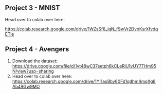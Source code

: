 ## Project 3 - MNIST
Head over to colab over here:

https://colab.research.google.com/drive/1WZsSf8_iqN_fSwVr2DvnKsrXfvdqETie

## Project 4 - Avengers
1) Download the dataset: 
https://drive.google.com/file/d/1vt48wC37setph6kCLeRlU1vUY7THm95N/view?usp=sharing
2) Head over to colab over here:
https://colab.research.google.com/drive/1YI1aoBby60Fd1qdhm4mqXg8Ab4RGw9MO
